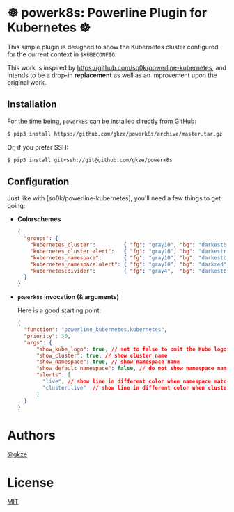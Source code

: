 # ☸️ powerk8s: Powerline Plugin for Kubernetes ☸️

This simple plugin is designed to show the Kubernetes cluster configured
for the current context in `$KUBECONFIG`.

This work is inspired by https://github.com/so0k/powerline-kubernetes,
and intends to be a drop-in **replacement** as well as an improvement upon the original work.

## Installation

For the time being, `powerk8s` can be installed directly from GitHub:

```bash
$ pip3 install https://github.com/gkze/powerk8s/archive/master.tar.gz 
```

Or, if you prefer SSH:

```bash
$ pip3 install git+ssh://git@github.com/gkze/powerk8s
```

## Configuration

Just like with [so0k/powerline-kubernetes], you'll need a few things to get going:

* **Colorschemes**

  ```json
  {
    "groups": {
      "kubernetes_cluster":         { "fg": "gray10", "bg": "darkestblue", "attrs": [] },
      "kubernetes_cluster:alert":   { "fg": "gray10", "bg": "darkestred",  "attrs": [] },
      "kubernetes_namespace":       { "fg": "gray10", "bg": "darkestblue", "attrs": [] },
      "kubernetes_namespace:alert": { "fg": "gray10", "bg": "darkred",     "attrs": [] },
      "kubernetes:divider":         { "fg": "gray4",  "bg": "darkestblue", "attrs": [] },
    }
  }
  ```

* **`powerk8s` invocation (& arguments)**

  Here is a good starting point:

  ```json
  {
    "function": "powerline_kubernetes.kubernetes",
    "priority": 30,
    "args": {
        "show_kube_logo": true, // set to false to omit the Kube logo
        "show_cluster": true, // show cluster name
        "show_namespace": true, // show namespace name
        "show_default_namespace": false, // do not show namespace name if it's "default"
        "alerts": [
          "live", // show line in different color when namespace matches
          "cluster:live"  // show line in different color when cluster name and namespace match
        ]
    }
  }
  ```

# Authors

[@gkze](https://github.com/gkze)

# License

[MIT](LICENSE)
